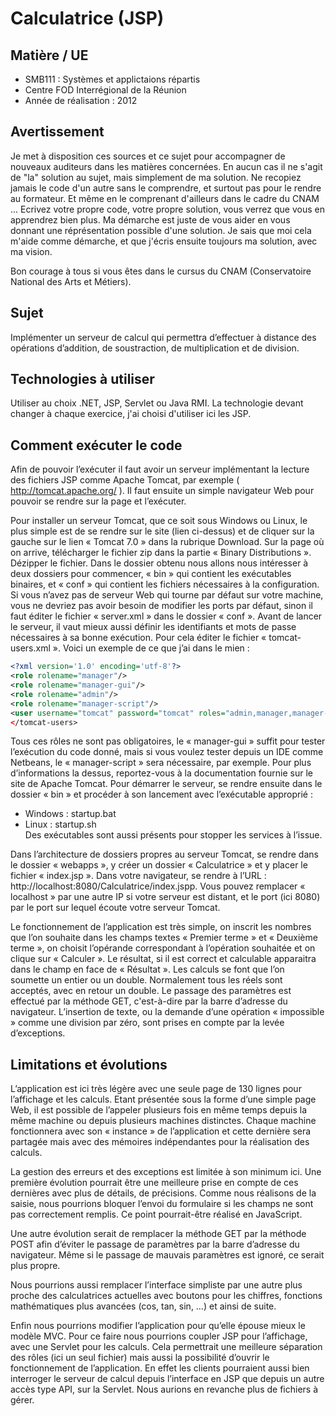 # Calculatrice (JSP) #

## Matière / UE ##

 * SMB111 : Systèmes et applictaions répartis
 * Centre FOD Interrégional de la Réunion
 * Année de réalisation : 2012

## Avertissement ##

Je met à disposition ces sources et ce sujet pour accompagner de nouveaux auditeurs dans les matières concernées. En aucun cas il ne s'agit de "la" solution au sujet, mais simplement de ma solution. Ne recopiez jamais le code d'un autre sans le comprendre, et surtout pas pour le rendre au formateur. Et même en le comprenant d'ailleurs dans le cadre du CNAM ... Ecrivez votre propre code, votre propre solution, vous verrez que vous en apprendrez bien plus. Ma démarche est juste de vous aider en vous donnant une réprésentation possible d'une solution. Je sais que moi cela m'aide comme démarche, et que j'écris ensuite toujours ma solution, avec ma vision.

Bon courage à tous si vous êtes dans le cursus du CNAM (Conservatoire National des Arts et Métiers).

## Sujet ##

Implémenter un serveur de calcul qui permettra d’effectuer à distance des opérations d’addition, de soustraction, de multiplication et de division.

## Technologies à utiliser ##

Utiliser au choix .NET, JSP, Servlet ou Java RMI. La technologie devant changer à chaque exercice, j'ai choisi d'utiliser ici les JSP.

## Comment exécuter le code ##

Afin de pouvoir l’exécuter il faut avoir un serveur implémentant la lecture des fichiers JSP comme Apache Tomcat, par exemple ( http://tomcat.apache.org/ ). Il faut ensuite un simple navigateur Web pour pouvoir se rendre sur la page et l’exécuter.

Pour installer un serveur Tomcat, que ce soit sous Windows ou Linux, le plus simple est de se rendre sur le site (lien ci-dessus) et de cliquer sur la gauche sur le lien « Tomcat 7.0 » dans la rubrique Download. Sur la page où on arrive, télécharger le fichier zip dans la partie « Binary Distributions ». Dézipper le fichier. Dans le dossier obtenu nous allons nous intéresser à deux dossiers pour commencer, « bin » qui contient les exécutables binaires, et « conf » qui contient les fichiers nécessaires à la configuration. Si vous n’avez pas de serveur Web qui tourne par défaut sur votre machine, vous ne devriez pas avoir besoin de modifier les ports par défaut, sinon il faut éditer le fichier « server.xml » dans le dossier « conf ». Avant de lancer le serveur, il vaut mieux aussi définir les identifiants et mots de passe nécessaires à sa bonne exécution. Pour cela éditer le fichier « tomcat-users.xml ». Voici un exemple de ce que j’ai dans le mien :

```xml
<?xml version='1.0' encoding='utf-8'?>
<role rolename="manager"/>
<role rolename="manager-gui"/>
<role rolename="admin"/>
<role rolename="manager-script"/>
<user username="tomcat" password="tomcat" roles="admin,manager,manager-gui,manager-script"/>
</tomcat-users>
```

Tous ces rôles ne sont pas obligatoires, le « manager-gui » suffit pour tester l’exécution du code donné, mais si vous voulez tester depuis un IDE comme Netbeans, le « manager-script » sera nécessaire, par exemple. Pour plus d’informations la dessus, reportez-vous à la documentation fournie sur le site de Apache Tomcat.
Pour démarrer le serveur, se rendre ensuite dans le dossier « bin » et procéder à son lancement avec l’exécutable approprié :
 * Windows : startup.bat
 * Linux : startup.sh<br />
Des exécutables sont aussi présents pour stopper les services à l’issue.

Dans l’architecture de dossiers propres au serveur Tomcat, se rendre dans le dossier « webapps », y créer un dossier « Calculatrice » et y placer le fichier « index.jsp ».
Dans votre navigateur, se rendre à l’URL : http://localhost:8080/Calculatrice/index.jspp. Vous pouvez remplacer « localhost » par une autre IP si votre serveur est distant, et le port (ici 8080) par le port sur lequel écoute votre serveur Tomcat.

Le fonctionnement de l’application est très simple, on inscrit les nombres que l’on souhaite dans les champs textes « Premier terme » et « Deuxième terme », on choisit l’opérande correspondant à l’opération souhaitée et on clique sur « Calculer ».
Le résultat, si il est correct et calculable apparaitra dans le champ en face de « Résultat ».
Les calculs se font que l’on soumette un entier ou un double. Normalement tous les réels sont acceptés, avec en retour un double.
Le passage des paramètres est effectué par la méthode GET, c'est-à-dire par la barre d’adresse du navigateur.
L’insertion de texte, ou la demande d’une opération « impossible » comme une division par zéro, sont prises en compte par la levée d’exceptions.

## Limitations et évolutions ##

L’application est ici très légère avec une seule page de 130 lignes pour l’affichage et les calculs. Etant présentée sous la forme d’une simple page Web, il est possible de l’appeler plusieurs fois en même temps depuis la même machine ou depuis plusieurs machines distinctes. Chaque machine fonctionnera avec son « instance » de l’application et cette dernière sera partagée mais avec des mémoires indépendantes pour la réalisation des calculs.

La gestion des erreurs et des exceptions est limitée à son minimum ici. Une première évolution pourrait être une meilleure prise en compte de ces dernières avec plus de détails, de précisions. Comme nous réalisons de la saisie, nous pourrions bloquer l’envoi du formulaire si les champs ne sont pas correctement remplis. Ce point pourrait-être réalisé en JavaScript.

Une autre évolution serait de remplacer la méthode GET par la méthode POST afin d’éviter le passage de paramètres par la barre d’adresse du navigateur. Même si le passage de mauvais paramètres est ignoré, ce serait plus propre.

Nous pourrions aussi remplacer l’interface simpliste par une autre plus proche des calculatrices actuelles avec boutons pour les chiffres, fonctions mathématiques plus avancées (cos, tan, sin, …) et ainsi de suite.

Enfin nous pourrions modifier l’application pour qu’elle épouse mieux le modèle MVC. Pour ce faire nous pourrions coupler JSP pour l’affichage, avec une Servlet pour les calculs. Cela permettrait une meilleure séparation des rôles (ici un seul fichier) mais aussi la possibilité d’ouvrir le fonctionnement de l’application. En effet les clients pourraient aussi bien interroger le serveur de calcul depuis l’interface en JSP que depuis un autre accès type API, sur la Servlet. Nous aurions en revanche plus de fichiers à gérer.
